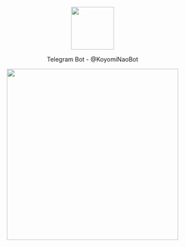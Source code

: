 <p align="center">
  <img width="100" src="https://i.ibb.co/hsppngr/koyomi.jpg"/>
</p>
<p align="center">
Telegram Bot - @KoyomiNaoBot
</p>
<p align="center">
<img width="400" src="https://i.ibb.co/HGV9DWf/screenshot.png"/>
</p>
